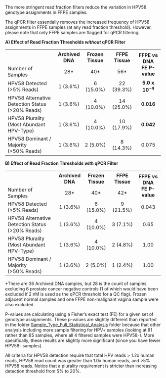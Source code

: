 The more stringent read fraction filters reduce the variation in HPV58 genotype assignments in FFPE samples.

The qPCR filter essentially removes the increased frequency of HPV58 assignments in FFPE samples (at any read fraction threshold).  However, please note that only FFPE samples are flagged for qPCR filtering.

**A) Effect of Read Fraction Thresholds *without* qPCR Filter**

<table>
  <tbody>
    <tr>
	<th align="center"></th>
	<th align="center">Archived</br>DNA</th>
	<th align="center">Frozen</br>Tissue</th>
	<th align="center">FFPE</br>Tissue</th>
	<th align="center" rowspan="2">FFPE vs DNA</br>FE P-value</th>
    </tr>
    <tr>
	<td align="left">Number of Samples</td>
	<td align="center">28*</td>
	<td align="center">40*</td>
	<td align="center">56*</td>
    </tr>
    <tr>
	<td align="left">HPV58 Detected</br>(>5% Reads)</td>
	<td align="center">1 (3.6%)</td>
	<td align="center">6 (15.0%)</td>
	<td align="center">22 (39.3%)</td>
	<td align="center"><b>5.0 x 10<sup>-4</sup></b></td>
    </tr>
    <tr>
	<td align="left">HPV58 Alternative Detection Status</br>(>20% Reads)</td>
	<td align="center">1 (3.6%)</td>
	<td align="center">4 (10.0%)</td>
	<td align="center">14 (25.0%)</td>
	<td align="center"><b>0.016</b></td>
    </tr>
    <tr>
	<td align="left">HPV58 Plurality</br>(Most Abundant HPV-Type)</td>
	<td align="center">1 (3.6%)</td>
	<td align="center">4 (10.0%)</td>
	<td align="center">10 (17.9%)</td>
	<td align="center"><b>0.042</b></td>
    </tr>
    <tr>
	<td align="left">HPV58 Dominant / Majority</br>(>50% Reads)</td>
	<td align="center">1 (3.6%)</td>
	<td align="center">2 (5.0%)</td>
	<td align="center">8 (14.3%)</td>
	<td align="center">0.075</td>
    </tr>
</tbody>
</table>

**B) Effect of Read Fraction Thresholds *with* qPCR Filter**

<table>
  <tbody>
    <tr>
	<th align="center"></th>
	<th align="center">Archived</br>DNA</th>
	<th align="center">Frozen</br>Tissue</th>
	<th align="center">FFPE</br>Tissue</th>
	<th align="center" rowspan="2">FFPE vs DNA</br>FE P-value</th>
    </tr>
    <tr>
	<td align="left">Number of Samples</td>
	<td align="center">28*</td>
	<td align="center">40*</td>
	<td align="center">42*</td>
    </tr>
    <tr>
	<td align="left">HPV58 Detected</br>(>5% Reads)</td>
	<td align="center">1 (3.6%)</td>
	<td align="center">6 (15.0%)</td>
	<td align="center">9 (21.5%)</td>
	<td align="center">0.043</td>
    </tr>
    <tr>
	<td align="left">HPV58 Alternative Detection Status</br>(>20% Reads)</td>
	<td align="center">1 (3.6%)</td>
	<td align="center">4 (10.0%)</td>
	<td align="center">3 (7.1%)</td>
	<td align="center">0.65</td>
    </tr>
    <tr>
	<td align="left">HPV58 Plurality</br>(Most Abundant HPV-Type)</td>
	<td align="center">1 (3.6%)</td>
	<td align="center">4 (10.0%)</td>
	<td align="center">2 (4.8%)</td>
	<td align="center">1.00</td>
    </tr>
    <tr>
	<td align="left">HPV58 Dominant / Majority</br>(>50% Reads)</td>
	<td align="center">1 (3.6%)</td>
	<td align="center">2 (5.0%)</td>
	<td align="center">1 (2.4%)</td>
	<td align="center">1.00</td>
    </tr>
</tbody>
</table>

\*There are 36 Archived DNA samples, but 28 is the count of samples excluding 6 prostate cancer negative controls (1 of which would have been excluded if 2 nM is used as the qPCR threshold for a QC flag).  Frozen adjacent normal samples and one FFPE non-malignant vagina sample were also excluded.

P-values are calculating using a Fisher’s exact test (FE) for a given set of genotype assignments.  These p-values are slightly different than reported in the folder [Sample_Type_Full_Statistical_Analysis](https://github.com/cwarden45/HPV_genotype_paper-archived_samples/tree/master/Downstream_R_Code/Extra_Analysis/Sample_Type_Full_Statistical_Analysis) folder because that other analysis including more sample filtering for HPV+ samples (looking at 81 rather than 85 samples, where all 4 filtered samples were HPV58-).  More specifically, these results are slightly more significant (since you have fewer HPV58- samples).

All criteria for HPV58 detection require that total HPV reads > 1.2x human reads, HPV58 read count was greater than 1.0x human reads, and >5% HPV58 reads.  Notice that a plurality requirement is stricter than increasing detection threshold from 5% to 20%.
